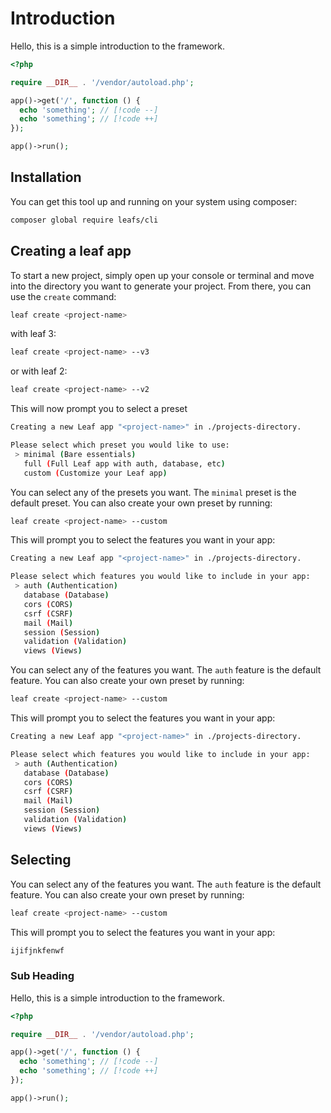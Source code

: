 # Introduction

Hello, this is a simple introduction to the framework.

```php
<?php

require __DIR__ . '/vendor/autoload.php';

app()->get('/', function () {
  echo 'something'; // [!code --]
  echo 'something'; // [!code ++]
});

app()->run();
```

## Installation

You can get this tool up and running on your system using composer:

```bash
composer global require leafs/cli
```

## Creating a leaf app

To start a new project, simply open up your console or terminal and move into the directory you want to generate your project. From there, you can use the `create` command:

```bash
leaf create <project-name>
```

with leaf 3:

```bash
leaf create <project-name> --v3
```

or with leaf 2:

```bash
leaf create <project-name> --v2
```

This will now prompt you to select a preset

```bash
Creating a new Leaf app "<project-name>" in ./projects-directory.

Please select which preset you would like to use:
 > minimal (Bare essentials)
   full (Full Leaf app with auth, database, etc)
   custom (Customize your Leaf app)
```

You can select any of the presets you want. The `minimal` preset is the default preset. You can also create your own preset by running:

```bash
leaf create <project-name> --custom
```

This will prompt you to select the features you want in your app:

```bash
Creating a new Leaf app "<project-name>" in ./projects-directory.

Please select which features you would like to include in your app:
 > auth (Authentication)
   database (Database)
   cors (CORS)
   csrf (CSRF)
   mail (Mail)
   session (Session)
   validation (Validation)
   views (Views)
```

You can select any of the features you want. The `auth` feature is the default feature. You can also create your own preset by running:

```bash
leaf create <project-name> --custom
```

This will prompt you to select the features you want in your app:

```bash
Creating a new Leaf app "<project-name>" in ./projects-directory.

Please select which features you would like to include in your app:
 > auth (Authentication)
   database (Database)
   cors (CORS)
   csrf (CSRF)
   mail (Mail)
   session (Session)
   validation (Validation)
   views (Views)
```

## Selecting

You can select any of the features you want. The `auth` feature is the default feature. You can also create your own preset by running:

```bash
leaf create <project-name> --custom
```

This will prompt you to select the features you want in your app:

```bash
ijifjnkfenwf
```

### Sub Heading

Hello, this is a simple introduction to the framework.

```php
<?php

require __DIR__ . '/vendor/autoload.php';

app()->get('/', function () {
  echo 'something'; // [!code --]
  echo 'something'; // [!code ++]
});

app()->run();
```

